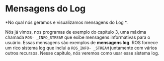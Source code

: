 # Mensagens do Log
*No qual nós geramos e visualizamos mensagens do Log *.

Nós já vimos, nos programas de exemplo do capítulo 3, uma máxima chamada `ROS-
_INFO_STREAM` que exibe mensagens informativas para o usuário. Essas mensagens são exemplos de
**mensagens log**. ROS fornece um rico sistema log que inclui a `ROS_INFO-
_STREAM` juntamente com vários outros recursos. Nesse capítulo, nós veremos como usar esse sistema log.

